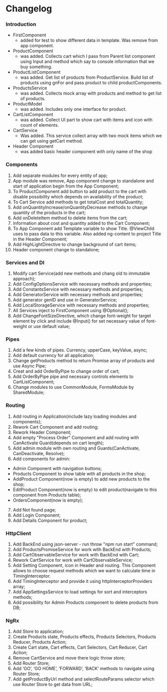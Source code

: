 # Changelog

### Introduction 

- FirstComponent
  - added for test to show different data in template. Was remove from app component.
- ProductComponent
  - was added. Collects cart which I pass from Parent list component using Input and method which say to console information that we buy something.
- ProductListComponent
  - was added. Get list of products from ProductService. Build list of products using gnFor and pass product to child productComponents.
- ProductsService
  - was added. Collects mock array with products and method to get list of products.
- ProductModel
  - was added. Includes only one interface for product.
- CartListComponent
  - was added. Collect UI part to show cart with items and icon with count of elements.
- CartService 
  - Was added. This service collect array with two mock items which we can get using getCart method.
- Header Component
  - was added basic header component with only name of the shop


### Components
  1. Add separate modules for every entity of app;
  2. App module was remove, App component change to standalone and start of application begin from the App Component;
  3. To ProductComponent add button to add product to the cart with disable possibility which depends on availability of the product;
  4. To Cart Service add methods to get totalCost and totalQuantity;
  5. Add onQuantityIncrease/onQuantityDecrease methods to change quantity of the products in the cart;
  6. Add onDeleteItem method to delete items from the cart;
  7. Information about cost and quantity added to the Cart Component;
  8. To App Component add Template variable to show Title. @ViewChild uses to pass data to this variable. Also added ng-content to project Title in the Header Component;
  9. Add HighLightDirective to change background of cart items;
  10. Header component change to standalone;

### Services and DI
  1. Modify cart Service(add new methods and chang old to immutable approach);
  2. Add ConfigOptionsService with necessary methods and properties;
  3. Add ConstantsService with necessary methods and properties;
  4. Add GeneratorService with necessary methods and properties;
  5. Add generator genID and use in GeneratorService;
  6. Add LocalStorageService with necessary methods and properties;
  7. All Services inject to FirstComponent using @Optional();
  8. Add ChangeFontSizeDirective, which change font-weight for target element by click and include @Input() for set necessary value of font-weight or use default value;

### Pipes
  1. Add a few kinds of pipes. Currency, upperCase, keyValue, async;
  2. Add default currency for all application;
  3. Change getProducts method to return Promise array of products and use Async Pipe;
  4. Creat and add OrderByPipe to change order of cart;
  5. Add OrderByPipe pipe and necessary controls elements to CartListComponent;
  6. Change modules to use CommonModule, FormsModule by SharedModule;

### Routing
  1. Add routing in Application(include lazy loading modules and components);
  2. Rework Cart Component and add routing;
  3. Rework Header Component;
  4. Add empty "Process Order" Component and add routing with CanActivate Guard(depends on cart length);
  5. Add admin module with own routing and Guards(CanActivate, CanDeactivate, Resolve);
  6. Add components for admin:
  - Admin Component with navigation buttons;
  - Products Component to show table with all products in the shop;
  - AddProduct Component(now is empty) to add new products to the shop;
  - EditProduct Component(now is empty) to edit product(navigate to this component from Products table);
  - OrdersComponent(now is empty);
  7. Add Not found page;
  8. Add Login Component;
  9. Add Details Component for product;

### HttpClient
1. Add BackEnd using json-server - run throw "npm run start" command;
2. Add ProductsPromiseService for work with BackEnd with Products;
3. Add CartObservableService for work with BackEnd with Cart;
4. Rework CartService for work with CartObservableService;
5. Add Setting Component, icon in Header and routing. This Component allows to choose request methods which we want to calculate time in TimingInterceptor.
6. Add TimingInterceptor and provide it using httpInterceptorProviders array;
7. Add AppSettingsService to load settings for sort and interceptors methods;
8. Add possibility for Admin Products component to delete products from DB;

### NgRx
1. Add Store to application;
2. Create Products state, Products effects, Products Selectors, Products Reducer, Products Action;
3. Create Cart state, Cart effects, Cart Selectors, Cart Reducer, Cart Action;
4. Remove CartService and move there logic throw store;
5. Add Router Store;
6. Add ‘GO’, ‘GO HOME’, ‘FORWARD’, ‘BACK’ methods to navigate using Router Store;
7. Add getProductByUrl method and selectRouteParams selector which use Router Store to get data from URL;
